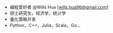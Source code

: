 - 编程爱好者 @Wills Hua [wills.hua96@gmail.com]
- 硕士研究生，经济学，统计学
- 量化策略开发
- Python，C++，Julia，Scala，Go...

<!---
willshua/willshua is a ✨ special ✨ repository because its `README.md` (this file) appears on your GitHub profile.
You can click the Preview link to take a look at your changes.
--->
